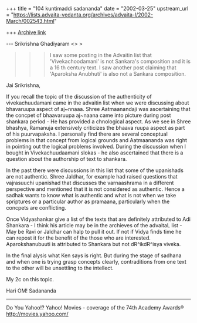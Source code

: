 +++
title = "104 kuntimaddi sadananda"
date = "2002-03-25"
upstream_url = "https://lists.advaita-vedanta.org/archives/advaita-l/2002-March/002543.html"

+++
[Archive link](https://lists.advaita-vedanta.org/archives/advaita-l/2002-March/002543.html)

--- Srikrishna Ghadiyaram <> >
> > > I saw some posting in the Advaitin list that
> > > 'Vivekachoodamani' is not
> > > Sankara's composition and it is a 16 th century
> > > text. I saw another post
> > > claiming that 'Aparoksha Anubhuti' is also not a
> > > Sankara composition.

Jai Srikrishna,

If you recall the topic of the discussion of the
authenticity of vivekachuudamani came in the advaitin
list when we were discussing about bhavaruupa aspect
of aj~nnaaa. Shree Aatmaanandaji was ascertaining that
the concpet of bhaavaruupa aj~naana came into picture
during post shankara period - He has provided a
chnological aspect.  As we see in Shree bhashya,
Ramanuja extensively criticizes the bhaava ruupa
aspect as part of his puurvapaksha.  I personally find
there are several conceptual problems in that concept
from logical grounds and Aatmaananda was right in
pointing out the logical problems involved.  During
the discussion when I bought in Vivekachuudaamani
slokas - he also ascertained that there is a question
about the authorship of text to shankara.

In the past there were discussions in this list that
some of the upanishads are not authentic.  Shree
Jaldhar,  for example had raised questions that
vajrasuuchi upanishad that discusses the varnaashrama
in a different perspective and mentioned that it is
not considered as authentic.  Hence a sadhak wants to
know what is authentic and what is not when we take
spriptures or a particular author as pramaana,
particularly when the concpets are conflicting.

Once Vidyashankar give a list of the texts  that are
definitely attributed to Adi Shankara - I think his
article may be in the archieves of the advaitaL list -
May be Ravi or Jaldhar can halp to pull it out.  If
not if Vidya finds time he can repost it for the
benefit of the those who are interested.
Aparokshanubuuti is attributed to Shankara but not
dR^ikdR^isya viveka.

In the final alysis what Ken says is right.  But
during the stage of sadhana and when one is trying
grasp concepts clearly, contraditions from one text to
the other will be unsettling to the intellect.

My 2c on this topic.

Hari OM!
Sadananda





__________________________________________________
Do You Yahoo!?
Yahoo! Movies - coverage of the 74th Academy Awards®
http://movies.yahoo.com/

